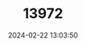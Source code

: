 ---
title: "13972"
category: "Mus musculus"
draft: false
date: 2024-02-22 13:03:50
languages:
  Spanish; Castilian: ["Ratón Casero"]
  French: ["Souris domestique"]
  English: ["House Mouse"]
---
